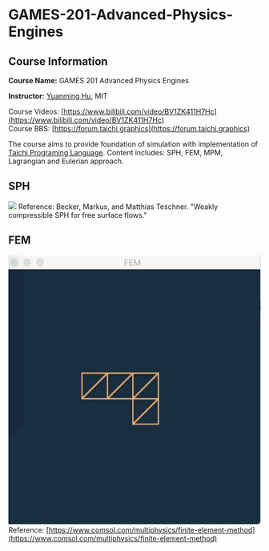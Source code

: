 # GAMES-201-Advanced-Physics-Engines

## Course Information

**Course Name:** GAMES 201 Advanced Physics Engines

**Instructor:** [Yuanming Hu](http://taichi.graphics/me/), MIT

Course Videos: [https://www.bilibili.com/video/BV1ZK411H7Hc](https://www.bilibili.com/video/BV1ZK411H7Hc)  
Course BBS: [https://forum.taichi.graphics](https://forum.taichi.graphics)  

The course aims to provide foundation of simulation with implementation of [Taichi Programing Language](https://github.com/taichi-dev/taichi). Content includes: SPH, FEM, MPM, Lagrangian and Eulerian approach.

## SPH
<img src="SPH/result-wcsph.gif" width="350">
Reference: Becker, Markus, and Matthias Teschner. "Weakly compressible SPH for free surface flows."  

## FEM
![Elastic Structure using Explicit FEM](FEM/result-fem.gif)  
Reference: [https://www.comsol.com/multiphysics/finite-element-method](https://www.comsol.com/multiphysics/finite-element-method)
